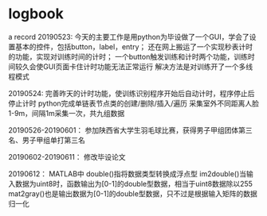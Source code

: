# logbook
a record
20190523:
今天的主要工作是用python为毕设做了一个GUI，学会了设置基本的控件，包括button，label，entry；
还在网上搬运了一个实现秒表计时的功能，实现对训练时间的计时；
一个button触发训练和计时两个功能，训练时间较久会使GUI页面卡住计时功能无法正常运行
解决方法是对训练开了一个多线程模式

20190524:
完善昨天的计时功能，使训练识别程序开始后自动计时，程序停止后停止计时
python完成单链表节点类的创建/删除/插入/遍历
采集室外不同距离人脸 1-9m，间隔1m采集一次，共九组数据

20190526-20190601：
参加陕西省大学生羽毛球比赛，获得男子甲组团体第三名、男子甲组单打第三名

20190602-20190611：
修改毕设论文

20190612：
MATLAB中
double()指将数据类型转换成浮点型
im2double()当输入数据为uint8时，函数输出为[0-1]的double型数据，相当于uint8数据除以255
mat2gray()也是输出数据为[0-1]的double型数据，只不过是根据输入矩阵的数据归一化
